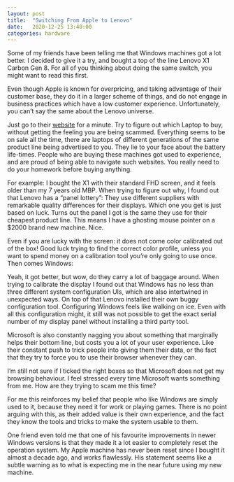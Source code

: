 ```yaml
---
layout: post
title:  "Switching From Apple to Lenovo"
date:   2020-12-25 13:40:00
categories: hardware
---
```


Some of my friends have been telling me that Windows machines got a lot better. I decided to give it a try, and bought a top of the line Lenovo X1 Carbon Gen 8. For all of you thinking about doing the same switch, you might want to read this first.

Even though Apple is known for overpricing, and taking advantage of their customer base, they do it in a larger scheme of things, and do not engage in business practices which have a low customer experience. Unfortunately, you can’t say the same about the Lenovo universe.

Just go to their [website](https://www.lenovo.com) for a minute. Try to figure out which Laptop to buy, without getting the feeling you are being scammed. Everything seems to be on sale all the time, there are laptops of different generations of the same product line being advertised to you. They lie to your face about the battery life-times. People who are buying these machines got used to experience, and are proud of being able to navigate such websites. You really need to do your homework before buying anything.

For example: I bought the X1 with their standard FHD screen, and it feels older than my 7 years old MBP. When trying to figure out why, I found out that Lenovo has a “panel lottery”: They use different suppliers with remarkable quality differences for their displays. Which one you get is just based on luck. Turns out the panel I got is the same they use for their cheapest product line. This means I have a ghosting mouse pointer on a $2000 brand new machine. Nice.

Even if you are lucky with the screen: it does not come color calibrated out of the box! Good luck trying to find the correct color profile, unless you want to spend money on a calibration tool you’re only going to use once.
Then comes Windows:

Yeah, it got better, but wow, do they carry a lot of baggage around. When trying to calibrate the display I found out that Windows has no less than three different system configuration UIs, which are also intertwined in unexpected ways. On top of that Lenovo installed their own buggy configuration tool. Configuring Windows feels like walking on ice. Even with all this configuration might, it still was not possible to get the exact serial number of my display panel without installing a third party tool.

Microsoft is also constantly nagging you about something that marginally helps their bottom line, but costs you a lot of your user experience. Like their constant push to trick people into giving them their data, or the fact that they try to force you to use their browser whenever they can.

I’m still not sure if I ticked the right boxes so that Microsoft does not get my browsing behaviour. I feel stressed every time Microsoft wants something from me. How are they trying to scam me this time?

For me this reinforces my belief that people who like Windows are simply used to it, because they need it for work or playing games. There is no point arguing with this, as their added value is their own experience, and the fact they know the tools and tricks to make the system usable to them.

One friend even told me that one of his favourite improvements in newer Windows versions is that they made it a lot easier to completely reset the operation system. My Apple machine has never been reset since I bought it almost a decade ago, and works flawlessly.  His statement seems like a subtle warning as to what is expecting me in the near future using my new  machine.
